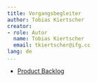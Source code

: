 ```yaml
---
title: Vorgangsbegleiter
author: Tobias Kiertscher
creator:
- role: Autor
  name: Tobias Kiertscher
  email: tkiertscher@ifg.cc
lang: de
...
```


* [Product Backlog](backlog.md)
